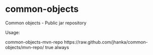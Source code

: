 # common-objects
Common objects - Public jar repository

Usage:

<repositories>
    <repository>
        <id>common-objects-mvn-repo</id>
        <url>https://raw.github.com/jhanka/common-objects/mvn-repo/</url>
        <snapshots>
            <enabled>true</enabled>
            <updatePolicy>always</updatePolicy>
        </snapshots>
    </repository>
</repositories>
